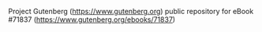 Project Gutenberg (https://www.gutenberg.org) public repository
for eBook #71837 (https://www.gutenberg.org/ebooks/71837)
